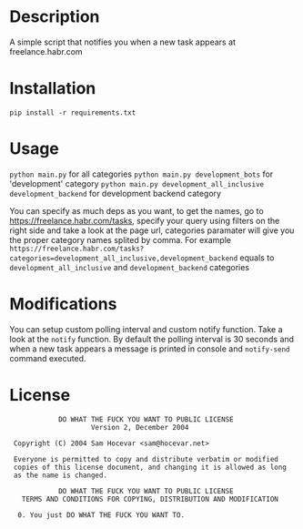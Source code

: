 # Description
A simple script that notifies you when a new task appears at freelance.habr.com

# Installation
`pip install -r requirements.txt`

# Usage
`python main.py` for all categories
`python main.py development_bots` for 'development' category
`python main.py development_all_inclusive development_backend` for development backend category

You can specify as much deps as you want, to get the names, go to https://freelance.habr.com/tasks, specify your query using filters on the right side and take a look at the page url, categories paramater will give you the proper category names splited by comma.
For example `https://freelance.habr.com/tasks?categories=development_all_inclusive,development_backend` equals to `development_all_inclusive` and `development_backend` categories

# Modifications
You can setup custom polling interval and custom notify function. Take a look at the `notify` function.
By default the polling interval is 30 seconds and when a new task appears a message is printed in console and `notify-send` command executed.

# License
```
            DO WHAT THE FUCK YOU WANT TO PUBLIC LICENSE
                    Version 2, December 2004

 Copyright (C) 2004 Sam Hocevar <sam@hocevar.net>

 Everyone is permitted to copy and distribute verbatim or modified
 copies of this license document, and changing it is allowed as long
 as the name is changed.

            DO WHAT THE FUCK YOU WANT TO PUBLIC LICENSE
   TERMS AND CONDITIONS FOR COPYING, DISTRIBUTION AND MODIFICATION

  0. You just DO WHAT THE FUCK YOU WANT TO.

```
